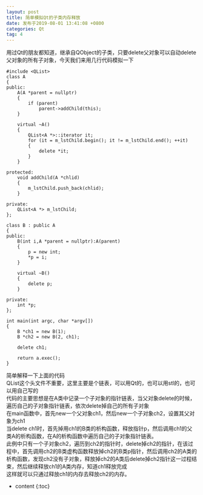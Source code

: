 ```yaml
---
layout: post
title: 简单模拟Qt的子类内存释放
date: 发布于2019-08-01 13:41:08 +0800
categories: Qt
tag: 4
---
```


用过Qt的朋友都知道，继承自QObject的子类，只要delete父对象可以自动delete父对象的所有子对象，今天我们来用几行代码模拟一下

<!-- more -->

    
    
    #include <QList>
    class A
    {
    public:
    	A(A *parent = nullptr)
    	{
    		if (parent)
    			parent->addChild(this);
    	}
    
    	virtual ~A()
    	{
    		QList<A *>::iterator it;
    		for (it = m_lstChild.begin(); it != m_lstChild.end(); ++it)
    		{
    			delete *it;
    		}
    	}
    
    protected:
    	void addChild(A *chlid)
    	{
    		m_lstChild.push_back(chlid);
    	}
    
    private:
    	QList<A *> m_lstChild;
    };
    
    class B : public A
    {
    public:
    	B(int i,A *parent = nullptr):A(parent)
    	{
    		p = new int;
    		*p = i;
    	}
    
    	virtual ~B()
    	{
    		delete p;
    	}
    
    private:
    	int *p;
    };
    
    int main(int argc, char *argv[])
    {
    	B *ch1 = new B(1);
    	B *ch2 = new B(2, ch1);
    
    	delete ch1;
    	
    	return a.exec();
    }
    

简单解释一下上面的代码  
QList这个头文件不重要，这里主要是个链表，可以用Qt的，也可以用stl的，也可以用自己写的  
代码的主要思想是在A类中记录一个子对象的指针链表，当父对象delete的时候，遍历自己的子对象指针链表，依次delete掉自己的所有子对象  
在main函数中，首先new一个父对象ch1，然后new一个子对象ch2，设置其父对象为ch1  
当delete ch1时，首先掉用ch1的B类的析构函数，释放指针p，然后调用ch1的父类A的析构函数，在A的析构函数中遍历自己的子对象指针链表。  
此例中只有一个子对象ch2，遍历到ch2的指针时，delete掉ch2的指针，在该过程中，首先调用ch2的B类虚构函数释放掉ch2的B类p指针，然后调用ch2的A类的析构函数，发现ch2没有子对象，释放掉ch2的A类后delete掉ch2指针这一过程结束，然后继续释放ch1的A类内存，知道ch1释放完成  
这样就可以只通过释放ch1的内存去释放ch2的内存。

* content
{:toc}


